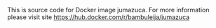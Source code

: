 This is source code for Docker image jumazuca. For more information please visit site https://hub.docker.com/r/bambuleija/jumazuca
